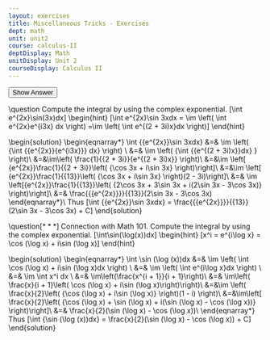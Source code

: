 ```yaml
---
layout: exercises
title: Miscellaneous Tricks - Exercises
dept: math
unit: unit2
course: calculus-II
deptDisplay: Math
unitDisplay: Unit 2
courseDisplay: Calculus II
---
```


<div class="answerBox">
<button onclick="myFunction('answer1')" class="answerButton">Show Answer</button>
<div  id="answer1" class="answer" >


\question Compute the integral  by using the complex exponential. 
\[\int e^{2x}\sin(3x)dx\]
\begin{hint} \[\int e^{2x}\sin 3xdx  = \im \left( \int e^{2x}e^{i3x} dx \right) =\im \left( \int e^{(2 + 3i)x}dx \right)\] \end{hint}

\begin{solution}
\begin{eqnarray*}
\int {{e^{2x}}\sin 3xdx}  &=& \im  \left( {\int {{e^{2x}}{e^{i3x}}} dx} \right) \\
&=& \im \left( {\int {{e^{(2 + 3i)x}}dx} } \right)\\
&=&\im\left( \frac{1}{{2 + 3i}}{e^{(2 + 3i)x}} \right)\\
&=&\im \left[ {e^{2x}}\frac{1}{{2 + 3i}}\left( {\cos 3x + i\sin 3x} \right)\right]\\
&=&\im \left[ {e^{2x}}\frac{1}{{13}}\left( {\cos 3x + i\sin 3x} \right)(2 - 3i)\right]\\
&=& \im \left[{e^{2x}}\frac{1}{{13}}\left( {2\cos 3x + 3\sin 3x + i(2\sin 3x - 3\cos 3x)} \right)\right]\\
&=& \frac{{{e^{2x}}}}{{13}}(2\sin 3x - 3\cos 3x)
\end{eqnarray*}\\
Thus 
\[\int {{e^{2x}}\sin 3xdx}   =  \frac{{{e^{2x}}}}{{13}}(2\sin 3x - 3\cos 3x) + C\]
\end{solution}

\question[$***$] Connection with Math 101. Compute the integral  by using the complex exponential. \[\int\sin(\log(x))dx\]
\begin{hint} \[x^i = e^{i\log x} = \cos (\log x) + i\sin (\log x)\] \end{hint}

\begin{solution}
\begin{eqnarray*}
\int \sin (\log (x))dx  &=& \im \left( \int \cos (\log x) + i\sin (\log x)dx \right) \\
&=& \im \left( \int e^{i\log x}dx \right) \\
&=& \im \int x^i dx \\
&=& \im\left(\frac{x^{i + 1}}{i + 1}\right)\\
&=& \im\left( \frac{x}{i + 1}\left( \cos (\log x) + i\sin (\log x)\right)\right)\\
&=&\im \left( \frac{x}{2}\left( {\cos (\log x) + i\sin (\log x)} \right)(1 - i) \right)\\
&=&\im\left[ \frac{x}{2}\left( {\cos (\log x) + \sin (\log x) + i(\sin (\log x) - \cos (\log x))} \right)\right]\\
&=& \frac{x}{2}(\sin (\log x) - \cos (\log x))\\
\end{eqnarray*}
Thus
\[\int {\sin (\log (x))dx}  = \frac{x}{2}(\sin (\log x) - \cos (\log x)) + C\]
\end{solution}
